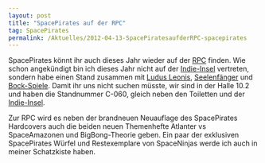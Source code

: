 ```yaml
---
layout: post
title: "SpacePirates auf der RPC"
tag: SpacePirates
permalink: /Aktuelles/2012-04-13-SpacePiratesaufderRPC-spacepirates
---
```


SpacePirates könnt ihr auch dieses Jahr wieder auf der [RPC](http://www.rpc-germany.de/) finden. Wie schon angekündigt bin ich dieses Jahr nicht auf der [Indie-Insel](http://indie-insel.de) vertreten, sondern habe einen Stand zusammen mit [Ludus Leonis](http://www.ludus-leonis.com/), [Seelenfänger](http://sites.google.com/site/seelenfaengerrpg/) und [Bock-Spiele](http://holydark.npage.de/). Damit ihr uns nicht suchen müsste, wir sind in der Halle 10.2 und haben die Standnummer C-060, gleich neben den Toiletten und der [Indie-Insel](http://indie-insel.de).

Zur RPC wird es neben der brandneuen Neuauflage des SpacePirates Hardcovers auch die beiden neuen Themenhefte Atlanter vs SpaceAmazonen und BigBong-Theorie geben. Ein paar der exklusiven SpacePirates Würfel und Restexemplare von SpaceNinjas werde ich auch in meiner Schatzkiste haben.
